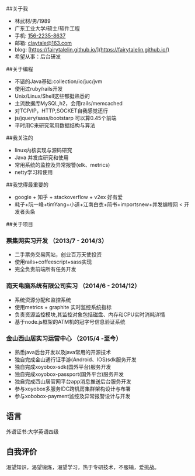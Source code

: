 ##关于我
- 林武材/男/1989
- 广东工业大学/硕士/软件工程
- 手机: [156-2235-8637](tel://15622358637)
- 邮箱: <claytale@163.com>
- blog: [https://fairytalelin.github.io/](https://fairytalelin.github.io/)
- 希望从事：后台研发

##关于编程
- 不错的Java基础:collection/io/juc/jvm
- 使用过ruby/rails开发
- Unix/Linux/Shell这些都挺熟悉的
- 主流数据库MySQL,h2，会用rails/memcached
- 对TCP/IP，HTTP,SOCKET自我感觉还行
- js/jquery/sass/bootstarp 可以算0.45个前端
- 平时用C来研究常用数据结构与算法

##我关注的
- linux内核实现与源码研究    
- Java 并发库研究和使用
- 常用系统的监控及异常报警(elk、metrics)
- netty学习和使用

##我觉得最重要的
- google + 知乎 + stackoverflow + v2ex 好有爱
- 耗子+阮一峰+timYang+小道+江南白衣+简书+importsnew+并发编程网 < 开发者头条

##关于项目
### 票集网实习开发 （2013/7 - 2014/3）
  - 二手票务交易网站，创业百万天使投资
  - 使用rails+coffeescript+sass实现
  - 完全负责前端所有任务开发

### 南天电脑系统有限公司实习 （2014/6 - 2014/12）
  - 系统资源分配和监控系统
  - 使用metrics + graphite 实时监控系统指标
  - 负责资源监控模块,其监控对象包括磁盘、内存和CPU实时消耗详情
  - 基于node.js框架的ATM机的冠字号信息验证系统

### 金山西山居实习运营中心 （2015/4 -至今）
  - 熟悉java后台开发以及java常用的开源技术
  - 独自完成金山通行证手游(Android、IOS)sdk服务开发
  - 独自完成xoyobox-sdk(国外平台)服务开发
  - 独自完成xoyobox-passport(国外平台)服务开发
  - 独自完成西山居官网平台app消息推送后台服务开发
  - 参与xoyobox多服务IDC跨机房集群架构设计与布署
  - 参与xobobox-payment监控及异常报警设计与开发

语言
-----------
外语证书:大学英语四级

自我评价
-----------
渴望知识，渴望锻炼，渴望学习，热于专研技术，不服输，爱挑战。


